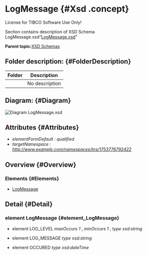 # LogMessage {#Xsd .concept}

License for TIBCO Software Use Only!

Section contains description of XSD Schema LogMessage.xsd“[LogMessage.xsd](LogMessage.xsd)”

**Parent topic:**[XSD Schemas](../../../projects/com.behaimits.sample.http.requestor/common/xsd.md)

## Folder description: {#FolderDescription}

|Folder|Description|
|------|-----------|
| |No description|

## Diagram: {#Diagram}

![Diagram
              LogMessage.xsd](LogMessage.xsd.png)

## Attributes {#Attributes}

-   *elementFormDefault :* *qualified*
-   *targetNamespace :* *http://www.example.com/namespaces/tns/1753776792422*

## Overview {#Overview}

### Elements {#Elements}

-   [LogMessage](#element_LogMessage)

## Detail {#Detail}

### element LogMessage {#element_LogMessage}

-   element LOG\_LEVEL *maxOccurs* *1* , *minOccurs* *1* , *type* *xsd:string*

-   element LOG\_MESSAGE *type* *xsd:string*

-   element OCCURED *type* *xsd:dateTime*

